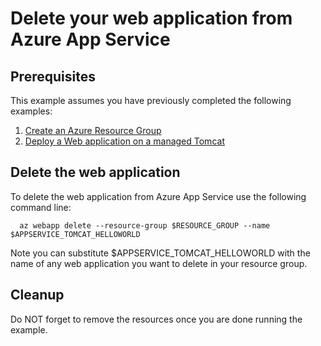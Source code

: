 
# Delete your web application from Azure App Service

## Prerequisites

This example assumes you have previously completed the following examples:

1. [Create an Azure Resource Group](../group/create/)
1. [Deploy a Web application on a managed Tomcat](../tomcat-helloworld/)

## Delete the web application

<!-- workflow.include(../tomcat-helloworld/README.md) -->

To delete the web application from Azure App Service use the following command
line:

```shell
  az webapp delete --resource-group $RESOURCE_GROUP --name $APPSERVICE_TOMCAT_HELLOWORLD
```

Note you can substitute $APPSERVICE_TOMCAT_HELLOWORLD with the name of any web 
application you want to delete in your resource group.

<!-- workflow.directOnly() 

export RESULT=$(az webapp show --resource-group $RESOURCE_GROUP --name $APPSERVICE_TOMCAT_HELLOWORLD --output tsv --query state)
az group delete --name $RESOURCE_GROUP --yes || true
if [[ "$RESULT" == Running ]]; then
  exit 1
fi

  -->

## Cleanup

Do NOT forget to remove the resources once you are done running the example.
